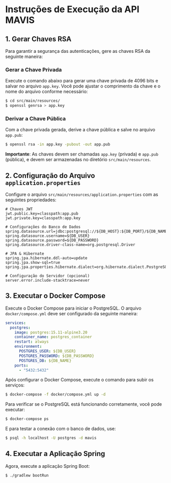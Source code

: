 # Instruções de Execução da API MAVIS

## 1. Gerar Chaves RSA

Para garantir a segurança das autenticações, gere as chaves RSA da seguinte maneira:

### Gerar a Chave Privada

Execute o comando abaixo para gerar uma chave privada de 4096 bits e salvar no arquivo `app.key`. Você pode ajustar o comprimento da chave e o nome do arquivo conforme necessário:

```bash
$ cd src/main/resources/ 
$ openssl genrsa > app.key 
```

### Derivar a Chave Pública

Com a chave privada gerada, derive a chave pública e salve no arquivo `app.pub`:

```bash
$ openssl rsa -in app.key -pubout -out app.pub
```

**Importante**: As chaves devem ser chamadas `app.key` (privada) e `app.pub` (pública), e devem ser armazenadas no diretório `src/main/resources`.


## 2. Configuração do Arquivo `application.properties`

Configure o arquivo `src/main/resources/application.properties` com as seguintes propriedades:

```properties
# Chaves JWT
jwt.public.key=classpath:app.pub
jwt.private.key=classpath:app.key

# Configurações do Banco de Dados
spring.datasource.url=jdbc:postgresql://${DB_HOST}:${DB_PORT}/${DB_NAME}
spring.datasource.username=${DB_USER}
spring.datasource.password=${DB_PASSWORD}
spring.datasource.driver-class-name=org.postgresql.Driver

# JPA & Hibernate
spring.jpa.hibernate.ddl-auto=update
spring.jpa.show-sql=true
spring.jpa.properties.hibernate.dialect=org.hibernate.dialect.PostgreSQLDialect

# Configuração do Servidor (opcional)
server.error.include-stacktrace=never
```

## 3. Executar o Docker Compose

Execute o Docker Compose para iniciar o PostgreSQL. O arquivo `docker/compose.yml` deve ser configurado da seguinte maneira:

```yaml
services:
  postgres:
    image: postgres:15.11-alpine3.20
    container_name: postgres_container
    restart: always
    environment:
      POSTGRES_USER: ${DB_USER}
      POSTGRES_PASSWORD: ${DB_PASSWORD}
      POSTGRES_DB: ${DB_NAME}
    ports:
      - "5432:5432"
```

Após configurar o Docker Compose, execute o comando para subir os serviços:

```bash
$ docker-compose -f docker/compose.yml up -d
```

Para verificar se o PostgreSQL está funcionando corretamente, você pode executar:

```bash
$ docker-compose ps
```

E para testar a conexão com o banco de dados, use:

```bash
$ psql -h localhost -U postgres -d mavis
```

## 4. Executar a Aplicação Spring

Agora, execute a aplicação Spring Boot:

```bash
$ ./gradlew bootRun
```


